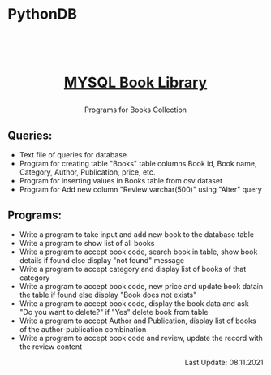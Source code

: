 # PythonDB

<h1 align="center">
  <br>
  <a href="https://github.com/BK-Devices/PythonDB"><p> MYSQL Book Library </p></a>
</h1>


<p align="center">Programs for Books Collection</p>


## Queries:

- Text file of queries for database
- Program for creating table "Books" table columns Book id, Book name, Category, Author, Publication, price, etc.
- Program for inserting values in Books table from csv dataset
- Program for Add new column "Review varchar(500)" using "Alter" query


## Programs:

- Write a program to take input and add new book to the database table
- Write a program to show list of all books
- Write a program to accept book code, search book in table, show book details if found else display "not found" message
- Write a program to accept category and display list of books of that category
- Write a program to accept book code, new price and update book datain the table if found else display "Book does not exists"
- Write a program to accept book code, display the book data and ask "Do you want to delete?" if "Yes" delete book from table
- Write a program to accept Author and Publication, display list of books of the author-publication combination
- Write a program to accept book code and review, update the record with the review content


<p align="right"> Last Update: 08.11.2021 </p>
